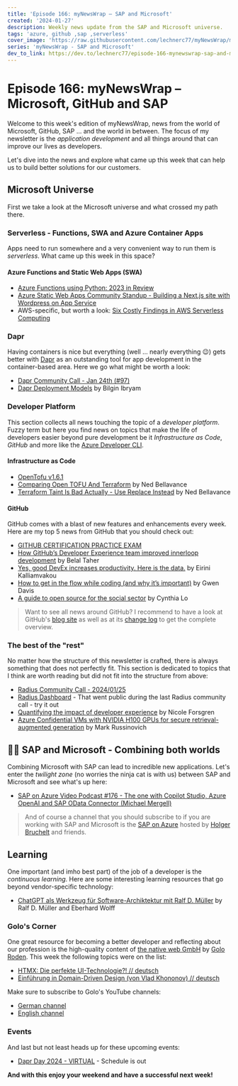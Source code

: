 ```yaml
---
title: 'Episode 166: myNewsWrap – SAP and Microsoft'
created: '2024-01-27'
description: Weekly news update from the SAP and Microsoft universe.
tags: 'azure, github ,sap ,serverless'
cover_image: 'https://raw.githubusercontent.com/lechnerc77/myNewsWrap/main/episodes/cover-images/episode166small.png'
series: 'myNewsWrap - SAP and Microsoft'
dev_to_link: https://dev.to/lechnerc77/episode-166-mynewswrap-sap-and-microsoft-2d2i
---
```


# Episode 166: myNewsWrap – Microsoft, GitHub and SAP

Welcome to this week's edition of myNewsWrap, news from the world of Microsoft, GitHub, SAP ... and the world in between. The focus of my newsletter is the *application development* and all things around that can improve our lives as developers.

Let's dive into the news and explore what came up this week that can help us to build better solutions for our customers.

## Microsoft Universe

First we take a look at the Microsoft universe and what crossed my path there.

### Serverless - Functions, SWA and Azure Container Apps

Apps need to run somewhere and a very convenient way to run them is *serverless*. What came up this week in this space?

#### Azure Functions and Static Web Apps (SWA)

* [Azure Functions using Python: 2023 in Review](https://techcommunity.microsoft.com/t5/azure-compute-blog/azure-functions-using-python-2023-in-review/ba-p/4007999)
* [Azure Static Web Apps Community Standup - Building a Next.js site with Wordpress on App Service](https://www.youtube.com/live/IAVMd5U-arY?si=VgyYYOo_VIjIKRCp)
* AWS-specific, but worth a look: [Six Costly Findings in AWS Serverless Computing](https://dev.to/miguelacallesmba/seven-costly-findings-in-aws-serverless-computing-46h7)

### Dapr

Having containers is nice but everything (well ... nearly everything 😉) gets better with [Dapr](https://dapr.io/) as an outstanding tool for app development in the container-based area. Here we go what might be worth a look:

* [Dapr Community Call - Jan 24th (#97)](https://youtu.be/lf1zbVQiEZk?si=ksk0_WA5j2u7JSEE)
* [Dapr Deployment Models](https://www.diagrid.io/blog/dapr-deployment-models) by Bilgin Ibryam

### Developer Platform

This section collects all news touching the topic of a *developer platform*. Fuzzy term but here you find news on topics that make the life of developers easier beyond pure development be it *Infrastructure as Code*, *GitHub* and more like the [Azure Developer CLI](https://github.com/Azure/azure-dev).  

#### Infrastructure as Code

* [OpenTofu v1.6.1](https://github.com/opentofu/opentofu/releases/tag/v1.6.1)
* [Comparing Open TOFU And Terraform](https://nedinthecloud.com/2024/01/22/comparing-opentofu-and-terraform/) by Ned Bellavance
* [Terraform Taint Is Bad Actually - Use Replace Instead](https://youtu.be/v_T1fuYGjV0?si=cUqiWyfWPSxPwggs) by Ned Bellavance

#### GitHub

GitHub comes with a blast of new features and enhancements every week. Here are my top 5 news from GitHub that you should check out:

* [GITHUB CERTIFICATION PRACTICE EXAM](https://ghcertified.com/practice_tests/)
* [How GitHub’s Developer Experience team improved innerloop development](https://github.blog/2024-01-24-how-githubs-developer-experience-team-improved-innerloop-development/) by Belal Taher
* [Yes, good DevEx increases productivity. Here is the data.](https://github.blog/2024-01-23-good-devex-increases-productivity/) by Eirini Kalliamvakou
* [How to get in the flow while coding (and why it’s important)](https://github.blog/2024-01-22-how-to-get-in-the-flow-while-coding-and-why-its-important/) by Gwen Davis
* [A guide to open source for the social sector](https://github.blog/2024-01-23-a-guide-to-open-source-for-the-social-sector/) by Cynthia Lo

> Want to see all news around GitHub? I recommend to have a look at GitHub's [blog site](https://github.blog/) as well as at its [change log](https://github.blog/changelog/) to get the complete overview.

### The best of the "rest"

No matter how the structure of this newsletter is crafted, there is always something that does not perfectly fit. This section is dedicated to topics that I think are worth reading but did not fit into the structure from above:

* [Radius Community Call - 2024/01/25](https://youtu.be/JDYmY1IRVOs?si=oIweJGQGI_Om2OJZ)
* [Radius Dashboard](https://github.com/radius-project/dashboard) - That went public during the last Radius community call - try it out
* [Quantifying the impact of developer experience](https://azure.microsoft.com/en-us/blog/quantifying-the-impact-of-developer-experience/) by Nicole Forsgren
* [Azure Confidential VMs with NVIDIA H100 GPUs for secure retrieval-augmented generation](https://youtu.be/Bxg_gfABPC0?si=fkLnc9gCtVmcPuJr) by Mark Russinovich

## 🐱‍👤 SAP and Microsoft - Combining both worlds

Combining Microsoft with SAP can lead to incredible new applications. Let's enter the *twilight zone* (no worries the ninja cat is with us) between SAP and Microsoft and see what's up here:

* [SAP on Azure Video Podcast #176 - The one with Copilot Studio, Azure OpenAI and SAP OData Connector (Michael Mergell)](https://youtu.be/V-pdMg-cwCY?si=D7TSNI2GhWX9jrmG)

> And of course a channel that you should subscribe to if you are working with SAP and Microsoft is the [SAP on Azure](https://www.youtube.com/@SAPonAzure) hosted by [Holger Bruchelt](https://www.linkedin.com/in/holger-bruchelt/) and friends.

## Learning

One important (and imho best part) of the job of a developer is the *continuous learning*. Here are some interesting learning resources that go beyond vendor-specific technology:

* [ChatGPT als Werkzeug für Software-Archiktektur mit Ralf D. Müller](https://www.youtube.com/live/WFZppdVGqAw?si=CgbRssbaFY2u79Gq) by Ralf D. Müller and Eberhard Wolff

### Golo's Corner

One great resource for becoming a better developer and reflecting about our profession is the high-quality content of [the native web GmbH](https://thenativeweb.io/) by [Golo Roden](https://twitter.com/goloroden). This week the following topics were on the list:

* [HTMX: Die perfekte UI-Technologie?! // deutsch](https://youtu.be/TL5TtpZ33xU?si=l_q4HvMSl9O8slKt)
* [Einführung in Domain-Driven Design (von Vlad Khononov) // deutsch](https://youtu.be/y5q5jY3vyRQ?si=ZSbmVcYwkk9sahFh)

Make sure to subscribe to Golo's YouTube channels:

* [German channel](https://www.youtube.com/@thenativeweb)
* [English channel](https://www.youtube.com/@thenativeweb-en)

### Events

And last but not least heads up for these upcoming events:

* [Dapr Day 2024 - VIRTUAL](https://community.cncf.io/events/details/cncf-virtual-project-events-2024-hosted-by-cncf-presents-dapr-day-2024-virtual/) - Schedule is out

**And with this enjoy your weekend and have a successful next week!**
